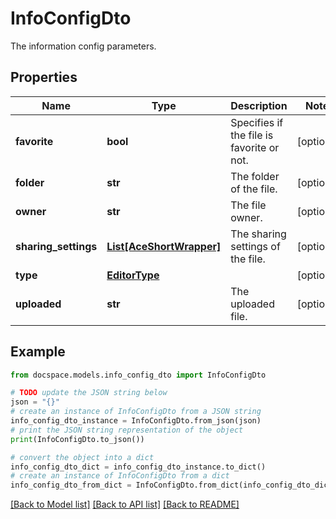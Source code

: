 # InfoConfigDto

The information config parameters.

## Properties

Name | Type | Description | Notes
------------ | ------------- | ------------- | -------------
**favorite** | **bool** | Specifies if the file is favorite or not. | [optional] 
**folder** | **str** | The folder of the file. | [optional] 
**owner** | **str** | The file owner. | [optional] 
**sharing_settings** | [**List[AceShortWrapper]**](AceShortWrapper.md) | The sharing settings of the file. | [optional] 
**type** | [**EditorType**](EditorType.md) |  | [optional] 
**uploaded** | **str** | The uploaded file. | [optional] 

## Example

```python
from docspace.models.info_config_dto import InfoConfigDto

# TODO update the JSON string below
json = "{}"
# create an instance of InfoConfigDto from a JSON string
info_config_dto_instance = InfoConfigDto.from_json(json)
# print the JSON string representation of the object
print(InfoConfigDto.to_json())

# convert the object into a dict
info_config_dto_dict = info_config_dto_instance.to_dict()
# create an instance of InfoConfigDto from a dict
info_config_dto_from_dict = InfoConfigDto.from_dict(info_config_dto_dict)
```
[[Back to Model list]](../README.md#documentation-for-models) [[Back to API list]](../README.md#documentation-for-api-endpoints) [[Back to README]](../README.md)


